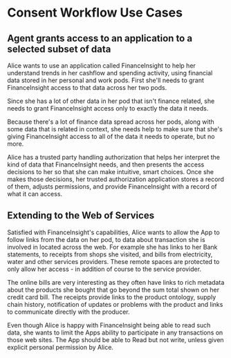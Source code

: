 # Consent Workflow Use Cases

## Agent grants access to an application to a selected subset of data 

Alice wants to use an application called FinanceInsight to help her
understand trends in her cashflow and spending activity, using financial
data stored in her personal and work pods. First she'll needs to grant 
FinanceInsight access to that data across her two pods. 

Since she has a lot of other data in her pod that isn't finance related, 
she needs to grant FinanceInsight access only to exactly the data it needs.

Because there's a lot of finance data spread across her pods, along with
some data that is related in context, she needs help to make sure that she's
giving FinanceInsight access to all of the data it needs to operate, but no
more.

Alice has a trusted party handling authorization that helps her interpret the kind
of data that FinanceInsight needs, and then presents the access decisions to her
so that she can make intuitive, smart choices. Once she makes those 
decisions, her trusted authorization application stores a record of them,
adjusts permissions, and provide FinanceInsight with a record of what it
can access.

## Extending to the Web of Services

Satisfied with FinanceInsight's capabilities, Alice wants to allow the 
App to follow links from the data on her pod, to data 
about transaction she is involved in located across the web. 
For example she has links to her Bank statements, to receipts 
from shops she visited, and bills from electricity, water and 
other services providers. These remote spaces are protected to only 
allow her access - in addition of course to the service provider. 

The online bills are very interesting as they often have links 
to rich metadata about the products she bought that go beyond the
sum total shown on her credit card bill. The receipts provide links
to the product ontology, supply chain history, notification 
of updates or problems with the product and links to communicate 
directly with the producer. 

Even though Alice is happy with FinanceInsight being able to 
read such data, she wants to limit the Apps ability to participate 
in any transactions on those web sites. The App should be able to
Read but not write, unless given explicit personal permission by 
Alice.